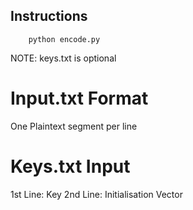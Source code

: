 ## Instructions
```
    python encode.py
```
NOTE: keys.txt is optional
# Input.txt Format
One Plaintext segment per line

# Keys.txt Input
1st Line: Key
2nd Line: Initialisation Vector

